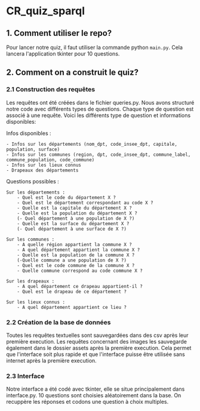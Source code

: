 # CR_quiz_sparql

## 1. Comment utiliser le repo?

Pour lancer notre quiz, il faut utiliser la commande python ```main.py```. Cela lancera l'application tkinter pour 10 questions.

## 2. Comment on a construit le quiz?

### 2.1 Construction des requêtes
Les requêtes ont été créées dans le fichier queries.py. Nous avons structuré notre code avec différents types de questions. Chaque type de question est associé à une requête. Voici les différents type de question et informations disponibles: 

Infos disponibles : 

    - Infos sur les départements (nom_dpt, code_insee_dpt, capitale, population, surface)
    - Infos sur les communes (region, dpt, code_insee_dpt, commune_label, commune_population, code_commune)
    - Infos sur les lieux connus
    - Drapeaux des départements

Questions possibles : 
    
    Sur les départements : 
        - Quel est le code du département X ? 
        - Quel est le département correspondant au code X ? 
        - Quelle est la capitale du département X ?
        - Quelle est la population du département X ?
        (- Quel département à une population de X ?)
        - Quelle est la surface du département X ?
        (- Quel département à une surface de X ?)
            
    Sur les communes : 
        - A quelle région appartient la commune X ?
        - A quel département appartient la commune X ?
        - Quelle est la population de la commune X ?
        (-Quelle commune a une population de X ?)
        - Quel est le code commune de la commune X ?
        - Quelle commune correspond au code commune X ?
    
    Sur les drapeaux : 
        - A quel département ce drapeau appartient-il ?
        - Quel est le drapeau de ce département ?
        
    Sur les lieux connus : 
        - A quel département appartient ce lieu ?

### 2.2 Création de la base de données
Toutes les requêtes textuelles sont sauvegardées dans des csv après leur première execution. Les requêtes concernant des images les sauvegarde également dans le dossier assets après la première execution. Cela permet que l'interface soit plus rapide et que l'interface puisse être utilisée sans internet après la première execution.

### 2.3 Interface
Notre interface a été codé avec tkinter, elle se situe principalement dans interface.py. 10 questions sont choisies aléatoirement dans la base. On recuppère les réponses et codons une question à choix multiples. 

